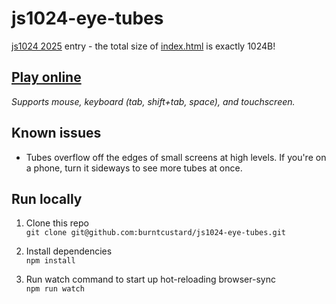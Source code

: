 # js1024-eye-tubes

[js1024 2025](https://js1024.fun/demos/2025) entry - the total size of [index.html](index.html) is exactly 1024B!

## [Play online](https://burnt.io/js1024-eye-tubes)

_Supports mouse, keyboard (tab, shift+tab, space), and touchscreen._

## Known issues

- Tubes overflow off the edges of small screens at high levels. If you're on a phone, turn it sideways to see more tubes at once.

## Run locally

1. Clone this repo  
  `git clone git@github.com:burntcustard/js1024-eye-tubes.git`

2. Install dependencies  
  `npm install`

3. Run watch command to start up hot-reloading browser-sync  
  `npm run watch`

